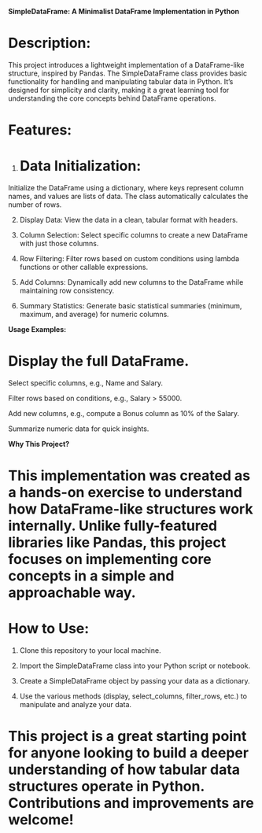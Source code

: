 **SimpleDataFrame: A Minimalist DataFrame Implementation in Python**

# Description:
This project introduces a lightweight implementation of a DataFrame-like structure, inspired by Pandas. The SimpleDataFrame class provides basic functionality for handling and manipulating tabular data in Python. It’s designed for simplicity and clarity, making it a great learning tool for understanding the core concepts behind DataFrame operations.

# Features:

1. # Data Initialization:
Initialize the DataFrame using a dictionary, where keys represent column names, and values are lists of data. The class automatically calculates the number of rows.


2. Display Data:
View the data in a clean, tabular format with headers.


3. Column Selection:
Select specific columns to create a new DataFrame with just those columns.


4. Row Filtering:
Filter rows based on custom conditions using lambda functions or other callable expressions.


5. Add Columns:
Dynamically add new columns to the DataFrame while maintaining row consistency.


6. Summary Statistics:
Generate basic statistical summaries (minimum, maximum, and average) for numeric columns.



**Usage Examples:**

# Display the full DataFrame.

Select specific columns, e.g., Name and Salary.

Filter rows based on conditions, e.g., Salary > 55000.

Add new columns, e.g., compute a Bonus column as 10% of the Salary.

Summarize numeric data for quick insights.


**Why This Project?** 

# This implementation was created as a hands-on exercise to understand how DataFrame-like structures work internally. Unlike fully-featured libraries like Pandas, this project focuses on implementing core concepts in a simple and approachable way.

# How to Use: 

 1. Clone this repository to your local machine.


2. Import the SimpleDataFrame class into your Python script or notebook.


3. Create a SimpleDataFrame object by passing your data as a dictionary.


4. Use the various methods (display, select_columns, filter_rows, etc.) to manipulate and analyze your data.



# This project is a great starting point for anyone looking to build a deeper understanding of how tabular data structures operate in Python. Contributions and improvements are welcome!


